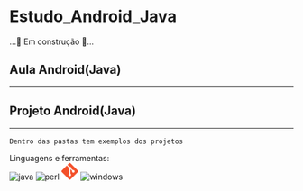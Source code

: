 # Estudo_Android_Java
...🚧  Em construção  🚧...

<h2 >Aula Android(Java) </h2>



<hr />
<h2 >Projeto Android(Java) </h2>



<hr />
 
```
Dentro das pastas tem exemplos dos projetos
```

Linguagens e ferramentas: <br />
<img src="https://cdn.jsdelivr.net/gh/devicons/devicon/icons/android/android-original-wordmark.svg" alt="java" width="40" height="40"/> 
<img src="https://img.icons8.com/color/50/000000/android-studio--v2.png" alt="perl" width="30" height="30" />
<img src="https://raw.githubusercontent.com/devicons/devicon/master/icons/git/git-original.svg" alt="git" width="30" height="30"/>
<img src="https://cdn.jsdelivr.net/gh/devicons/devicon/icons/windows8/windows8-original.svg" alt="windows" width="30" height="30" />





